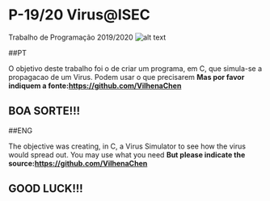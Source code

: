 # P-19/20 Virus@ISEC
Trabalho de Programação 2019/2020
![alt text](https://cdnimages01.azureedge.net/renascenca/whatsapp_image_2020_03_20_at_13053118871a35defaultlarge_1024.jpeg)

##PT

O objetivo deste trabalho foi o de criar um programa, em C, que simula-se a propagacao de um Virus.
Podem usar o que precisarem **Mas por favor indiquem a fonte:https://github.com/VilhenaChen**
## BOA SORTE!!!

##ENG

The objective was creating, in C, a Virus Simulator to see how the virus would spread out.
You may use what you need **But please indicate the source:https://github.com/VilhenaChen**
## GOOD LUCK!!!
